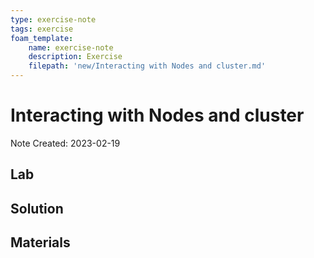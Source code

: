 ```yaml
---
type: exercise-note
tags: exercise
foam_template:
    name: exercise-note
    description: Exercise
    filepath: 'new/Interacting with Nodes and cluster.md'
---
```

# Interacting with Nodes and cluster
Note Created: 2023-02-19

## Lab 

## Solution

## Materials